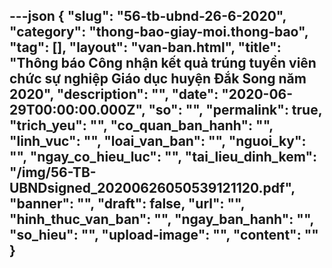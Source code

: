 ---json
{
    "slug": "56-tb-ubnd-26-6-2020",
    "category": "thong-bao-giay-moi.thong-bao",
    "tag": [],
    "layout": "van-ban.html",
    "title": "Thông báo Công nhận kết quả trúng tuyển viên chức sự nghiệp Giáo dục huyện Đắk Song năm 2020",
    "description": "",
    "date": "2020-06-29T00:00:00.000Z",
    "so": "",
    "permalink": true,
    "trich_yeu": "",
    "co_quan_ban_hanh": "",
    "linh_vuc": "",
    "loai_van_ban": "",
    "nguoi_ky": "",
    "ngay_co_hieu_luc": "",
    "tai_lieu_dinh_kem": "/img/56-TB-UBNDsigned_20200626050539121120.pdf",
    "banner": "",
    "draft": false,
    "url": "",
    "hinh_thuc_van_ban": "",
    "ngay_ban_hanh": "",
    "so_hieu": "",
    "upload-image": "",
    "__content__": ""
}
---
